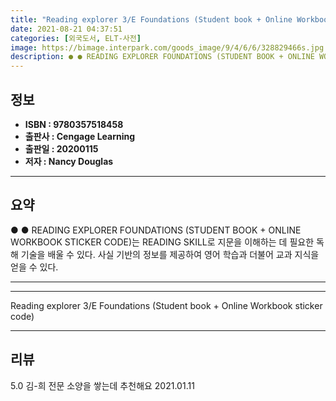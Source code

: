 ```yaml
---
title: "Reading explorer 3/E Foundations (Student book + Online Workbook sticker code)"
date: 2021-08-21 04:37:51
categories: [외국도서, ELT-사전]
image: https://bimage.interpark.com/goods_image/9/4/6/6/328829466s.jpg
description: ● ● READING EXPLORER FOUNDATIONS (STUDENT BOOK + ONLINE WORKBOOK STICKER CODE)는 READING SKILL로 지문을 이해하는 데 필요한 독해 기술을 배울 수 있다. 사실 기반의 정보를 제공하여 영어 학습과 더불어 교과 지식
---
```


## **정보**

- **ISBN : 9780357518458**
- **출판사 : Cengage Learning**
- **출판일 : 20200115**
- **저자 : Nancy Douglas**

------



## **요약**

●  ●  READING EXPLORER FOUNDATIONS (STUDENT BOOK + ONLINE WORKBOOK STICKER CODE)는 READING SKILL로 지문을 이해하는 데 필요한 독해 기술을 배울 수 있다. 사실 기반의 정보를 제공하여 영어 학습과 더불어 교과 지식을 얻을 수 있다.

------



------


Reading explorer 3/E Foundations (Student book + Online Workbook sticker code) 

------


## **리뷰** 

5.0 김-희 전문 소양을 쌓는데 추천해요 2021.01.11 <br/>